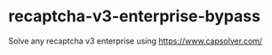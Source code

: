 # recaptcha-v3-enterprise-bypass
Solve any recaptcha v3 enterprise using https://www.capsolver.com/



                                                                                                              